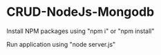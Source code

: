 # CRUD-NodeJs-Mongodb

Install NPM packages using "npm i" or "npm install"

Run application using "node server.js"
